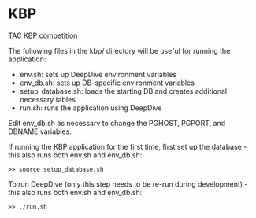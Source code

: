 KBP
===

[TAC KBP competition](http://www.nist.gov/tac/2014/KBP/)

The following files in the kbp/ directory will be useful for running the application:
- env.sh: sets up DeepDive environment variables
- env_db.sh: sets up DB-specific environment variables
- setup_database.sh: loads the starting DB and creates additional necessary tables
- run.sh: runs the application using DeepDive

Edit env_db.sh as necessary to change the PGHOST, PGPORT, and DBNAME variables.

If running the KBP application for the first time, first set up the database - this also runs both env.sh and env_db.sh:
```
>> source setup_database.sh
```

To run DeepDive (only this step needs to be re-run during development) - this also runs both env.sh and env_db.sh:
```
>> ./run.sh
```